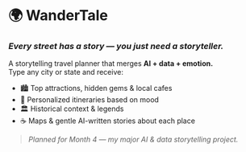 # 🌍 **WanderTale**
### *Every street has a story — you just need a storyteller.*

A storytelling travel planner that merges **AI + data + emotion.**  
Type any city or state and receive:

- 🏙️ Top attractions, hidden gems & local cafes
- 🎒 Personalized itineraries based on mood
- 🏛️ Historical context & legends
- ☕ Maps & gentle AI-written stories about each place

> *Planned for Month 4 — my major AI & data storytelling project.*
